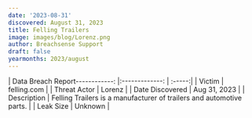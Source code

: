 ```yaml
---
date: '2023-08-31'
discovered: August 31, 2023
title: Felling Trailers
image: images/blog/Lorenz.png
author: Breachsense Support
draft: false
yearmonths: 2023/august
---
```


| Data Breach Report------------:     |:-------------:    | :-----:|
| Victim      | felling.com      | 
| Threat Actor      | Lorenz      | 
| Date Discovered      | Aug 31, 2023      | 
| Description      | Felling Trailers is a manufacturer of trailers and automotive parts.      | 
| Leak Size      | Unknown      | 

